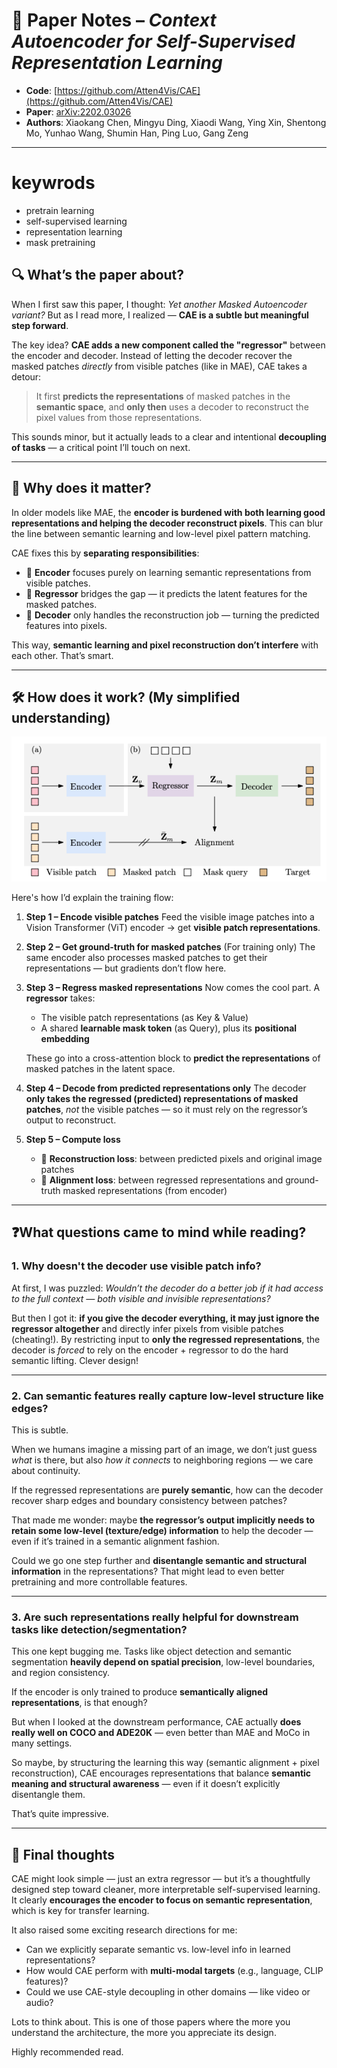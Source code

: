# 📘 Paper Notes – *Context Autoencoder for Self-Supervised Representation Learning*

* **Code**: [https://github.com/Atten4Vis/CAE](https://github.com/Atten4Vis/CAE)
* **Paper**: [arXiv:2202.03026](https://arxiv.org/pdf/2202.03026)
* **Authors**: Xiaokang Chen, Mingyu Ding, Xiaodi Wang, Ying Xin, Shentong Mo, Yunhao Wang, Shumin Han, Ping Luo, Gang Zeng

---
# keywrods
- pretrain learning
- self-supervised learning
- representation learning
- mask pretraining

## 🔍 What’s the paper about?

When I first saw this paper, I thought: *Yet another Masked Autoencoder variant?* But as I read more, I realized — **CAE is a subtle but meaningful step forward**.

The key idea? **CAE adds a new component called the "regressor"** between the encoder and decoder. Instead of letting the decoder recover the masked patches *directly* from visible patches (like in MAE), CAE takes a detour:

> It first **predicts the representations** of masked patches in the **semantic space**, and **only then** uses a decoder to reconstruct the pixel values from those representations.

This sounds minor, but it actually leads to a clear and intentional **decoupling of tasks** — a critical point I’ll touch on next.

---

## 🧠 Why does it matter?

In older models like MAE, the **encoder is burdened with both learning good representations and helping the decoder reconstruct pixels**. This can blur the line between semantic learning and low-level pixel pattern matching.

CAE fixes this by **separating responsibilities**:

* 🧠 **Encoder** focuses purely on learning semantic representations from visible patches.
* 🔄 **Regressor** bridges the gap — it predicts the latent features for the masked patches.
* 🎨 **Decoder** only handles the reconstruction job — turning the predicted features into pixels.

This way, **semantic learning and pixel reconstruction don’t interfere** with each other. That’s smart.

---

## 🛠️ How does it work? (My simplified understanding)
![pipline of cae](../../images/image-2.png)

Here's how I’d explain the training flow:

1. **Step 1 – Encode visible patches**
   Feed the visible image patches into a Vision Transformer (ViT) encoder → get **visible patch representations**.

2. **Step 2 – Get ground-truth for masked patches**
   (For training only) The same encoder also processes masked patches to get their representations — but gradients don’t flow here.

3. **Step 3 – Regress masked representations**
   Now comes the cool part.
   A **regressor** takes:

   * The visible patch representations (as Key & Value)
   * A shared **learnable mask token** (as Query), plus its **positional embedding**

   These go into a cross-attention block to **predict the representations** of masked patches in the latent space.

4. **Step 4 – Decode from predicted representations only**
   The decoder **only takes the regressed (predicted) representations of masked patches**, *not* the visible patches — so it must rely on the regressor’s output to reconstruct.

5. **Step 5 – Compute loss**

   * 🧩 **Reconstruction loss**: between predicted pixels and original image patches
   * 🎯 **Alignment loss**: between regressed representations and ground-truth masked representations (from encoder)

---

## ❓What questions came to mind while reading?

### 1. Why doesn't the decoder use visible patch info?

At first, I was puzzled: *Wouldn’t the decoder do a better job if it had access to the full context — both visible and invisible representations?*

But then I got it: **if you give the decoder everything, it may just ignore the regressor altogether** and directly infer pixels from visible patches (cheating!). By restricting input to **only the regressed representations**, the decoder is *forced* to rely on the encoder + regressor to do the hard semantic lifting. Clever design!

---

### 2. Can semantic features really capture low-level structure like edges?

This is subtle.

When we humans imagine a missing part of an image, we don’t just guess *what* is there, but also *how it connects* to neighboring regions — we care about continuity.

If the regressed representations are **purely semantic**, how can the decoder recover sharp edges and boundary consistency between patches?

That made me wonder: maybe **the regressor’s output implicitly needs to retain some low-level (texture/edge) information** to help the decoder — even if it’s trained in a semantic alignment fashion.

Could we go one step further and **disentangle semantic and structural information** in the representations? That might lead to even better pretraining and more controllable features.

---

### 3. Are such representations really helpful for downstream tasks like detection/segmentation?

This one kept bugging me. Tasks like object detection and semantic segmentation **heavily depend on spatial precision**, low-level boundaries, and region consistency.

If the encoder is only trained to produce **semantically aligned representations**, is that enough?

But when I looked at the downstream performance, CAE actually **does really well on COCO and ADE20K** — even better than MAE and MoCo in many settings.

So maybe, by structuring the learning this way (semantic alignment + pixel reconstruction), CAE encourages representations that balance **semantic meaning and structural awareness** — even if it doesn’t explicitly disentangle them.

That’s quite impressive.

---

## 💭 Final thoughts

CAE might look simple — just an extra regressor — but it’s a thoughtfully designed step toward cleaner, more interpretable self-supervised learning. It clearly **encourages the encoder to focus on semantic representation**, which is key for transfer learning.

It also raised some exciting research directions for me:

* Can we explicitly separate semantic vs. low-level info in learned representations?
* How would CAE perform with **multi-modal targets** (e.g., language, CLIP features)?
* Could we use CAE-style decoupling in other domains — like video or audio?

Lots to think about. This is one of those papers where the more you understand the architecture, the more you appreciate its design.

Highly recommended read.
